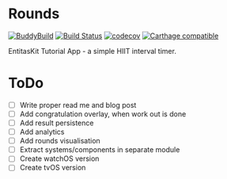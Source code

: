 # Rounds

[![BuddyBuild](https://dashboard.buddybuild.com/api/statusImage?appID=59fb89c12132f700017c66a0&branch=master&build=latest)](https://dashboard.buddybuild.com/apps/59fb89c12132f700017c66a0/build/latest?branch=master)
[![Build Status](https://travis-ci.org/mzaks/Rounds.svg?branch=master)](https://travis-ci.org/mzaks/Rounds)
[![codecov](https://codecov.io/gh/mzaks/Rounds/branch/master/graph/badge.svg)](https://codecov.io/gh/mzaks/Rounds)
[![Carthage compatible](https://img.shields.io/badge/Carthage-compatible-4BC51D.svg?style=flat)](https://github.com/Carthage/Carthage)

EntitasKit Tutorial App - a simple HIIT interval timer.

# ToDo
* [ ] Write proper read me and blog post
* [ ] Add congratulation overlay, when work out is done
* [ ] Add result persistence
* [ ] Add analytics
* [ ] Add rounds visualisation
* [ ] Extract systems/components in separate module
* [ ] Create watchOS version
* [ ] Create tvOS version
